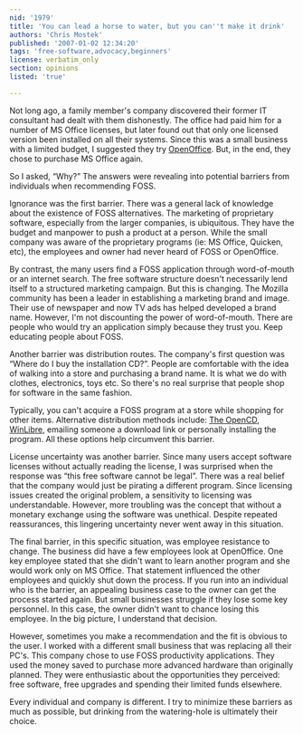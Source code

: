 ```yaml
---
nid: '1979'
title: 'You can lead a horse to water, but you can''t make it drink'
authors: 'Chris Mostek'
published: '2007-01-02 12:34:20'
tags: 'free-software,advocacy,beginners'
license: verbatim_only
section: opinions
listed: 'true'

---
```

Not long ago, a family member's company discovered their former IT consultant had dealt with them dishonestly.  The office had paid him for a number of MS Office licenses, but later found out that only one licensed version been installed on all their systems.  Since this was a small business with a limited budget, I suggested they try [OpenOffice](http://www.openoffice.org/).  But, in the end, they chose to purchase MS Office again.

So I asked, “Why?”  The answers were revealing into potential barriers from individuals when recommending FOSS. 


<!--break-->


Ignorance was the first barrier.  There was a general lack of knowledge about the existence of FOSS alternatives.  The marketing of proprietary software, especially from the larger companies, is ubiquitous.  They have the budget and manpower to push a product at a person.  While the small company was aware of the proprietary programs (ie:  MS Office, Quicken, etc), the employees and owner had never heard of FOSS or OpenOffice.

By contrast, the many users find a FOSS application through word-of-mouth or an internet search.  The free software structure doesn't necessarily lend itself to a structured marketing campaign.  But this is changing.  The Mozilla community has been a leader in establishing a marketing brand and image.  Their use of newspaper and now TV ads has helped developed a brand name.  However, I'm not discounting the power of word-of-mouth.  There are people who would try an application simply because they trust you.  Keep educating people about FOSS.

Another barrier was distribution routes.  The company's first question was “Where do I buy the installation CD?”.  People are comfortable with the idea of walking into a store and purchasing a brand name.  It is what we do with clothes, electronics, toys etc.  So there's no real surprise that people shop for software in the same fashion.

Typically, you can't acquire a FOSS program at a store while shopping for other items.    Alternative distribution methods include:  [The OpenCD](http://www.theopencd.org//), [WinLibre](http://www.winlibre.com/en/), emailing someone a download link or personally installing the program.  All these options help circumvent this barrier.

License uncertainty was another barrier.  Since many users accept software licenses without actually reading the license, I was surprised when the response was “this free software cannot be legal”.  There was a real belief that the company would just be pirating a different program.  Since licensing issues created the original problem, a sensitivity to licensing was understandable.  However, more troubling was the concept that without a monetary exchange using the software was unethical.  Despite repeated reassurances, this lingering uncertainty never went away in this situation.

The final barrier, in this specific situation, was employee resistance to change.  The business did have a few employees look at OpenOffice.  One key employee stated that she didn't want to learn another program and she would work only on MS Office.  That statement influenced the other employees and quickly shut down the process.  If you run into an individual who is the barrier, an appealing business case to the owner can get the process started again.  But small businesses struggle if they lose some key personnel.  In this case, the owner didn't want to chance losing this employee.  In the big picture, I understand that decision.

However, sometimes you make a recommendation and the fit is obvious to the user.  I worked with a different small business that was replacing all their PC's.  This company chose to use FOSS productivity applications.  They used the money saved to purchase more advanced hardware than originally planned.  They were enthusiastic about the opportunities they perceived:  free software, free upgrades and spending their limited funds elsewhere. 

Every individual and company is different.  I try to minimize these barriers as much as possible, but drinking from the watering-hole is ultimately their choice.

